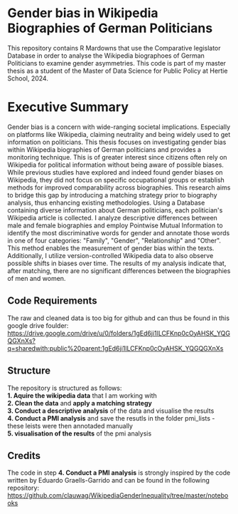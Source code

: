 # Gender bias in Wikipedia Biographies of German Politicians

This repository contains R Mardowns that use the Comparative legislator Database in order to analyse the Wikipedia biographoes of German Politicians to examine gender asymmetries. This code is part of my master thesis as a student of the Master of Data Science for Public Policy at Hertie School, 2024. 

# Executive Summary

Gender bias is a concern with wide-ranging societal implications. Especially on platforms like Wikipedia, claiming neutrality and being widely used to get information on politicians. This thesis focuses on investigating gender bias within Wikipedia biographies of German politicians and provides a monitoring technique. This is of greater interest since citizens often rely on Wikipedia for political information without being aware of possible biases. While previous studies have explored and indeed found gender biases on Wikipedia, they did not focus on specific occupational groups or establish methods for improved comparability across biographies. This research aims to bridge this gap by introducing a matching strategy prior to biography analysis, thus enhancing existing methodologies.
Using a Database containing diverse information about German politicians, each politician's Wikipedia article is collected. I analyze descriptive differences between male and female biographies and employ Pointwise Mutual Information to identify the most discriminative words for gender and annotate those words in one of four categories: "Family", "Gender", "Relationship" and "Other". This method enables the measurement of gender bias within the texts. Additionally, I utilize version-controlled Wikipedia data to also observe possible shifts in biases over time.
The results of my analysis indicate that, after matching, there are no significant differences between the biographies of men and women. 


## Code Requirements

The raw and cleaned data is too big for github and can thus be found in this google drive foulder: https://drive.google.com/drive/u/0/folders/1gEd6ji1lLCFKnp0cOyAHSK_YQGQGXnXs?q=sharedwith:public%20parent:1gEd6ji1lLCFKnp0cOyAHSK_YQGQGXnXs


## Structure

The repository is structured as follows:  
**1. Aquire the wikipedia data** that I am working with  
**2. Clean the data** and **apply a matching strategy**  
**3. Conduct a descriptive analysis** of the data and visualise the results  
**4. Conduct a PMI analysis** and save the resutls in the folder pmi_lists - these leists were then annotaded manually  
**5. visualisation of the results** of the pmi analysis  


## Credits

The code in step **4. Conduct a PMI analysis** is strongly inspired by the code written by Eduardo Graells-Garrido and can be found in the following repository: https://github.com/clauwag/WikipediaGenderInequality/tree/master/notebooks
